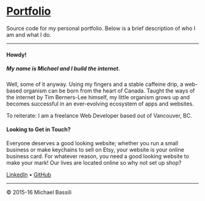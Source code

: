 # [Portfolio](http://bassi.li)

Source code for my personal portfolio. Below is a brief description of who I am and what I do.

---

#### Howdy!
##### My name is Michael and I build the internet.
Well, some of it anyway. Using my fingers and a stable caffeine drip, a web-based organism can be born from the heart of Canada. Taught the ways of the internet by Tim Berners-Lee himself, my little organism grows up and becomes successful in an ever-evolving ecosystem of apps and websites. 

To reiterate: I am a freelance Web Developer based out of Vancouver, BC.

#### Looking to Get in Touch?
Everyone deserves a good looking website; whether you run a small business or make keychains to sell on Etsy, your website is your online business card. For whatever reason, you need a good looking website to make your mark! Our lives are located online so why not set up shop?

[LinkedIn](https://www.linkedin.com/in/michaelbassili) • [GitHub](https://github.com/mikajis)

---

© 2015-16 Michael Bassili
